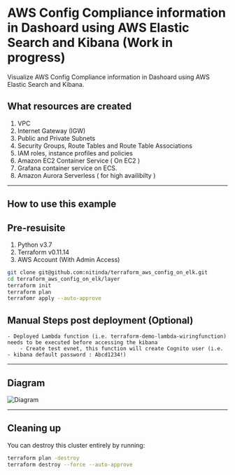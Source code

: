 # AWS Config Compliance information in Dashoard using AWS Elastic Search and Kibana (Work in progress)

Visualize AWS Config Compliance information in Dashoard using AWS Elastic Search and Kibana.


## What resources are created

1. VPC
2. Internet Gateway (IGW)
3. Public and Private Subnets
4. Security Groups, Route Tables and Route Table Associations
5. IAM roles, instance profiles and policies
6. Amazon EC2 Container Service ( On EC2 )
7. Grafana container service on ECS.
9. Amazon Aurora Serverless ( for high availibilty )

----

## How to use this example

## Pre-resuisite

1. Python v3.7
2. Terraform v0.11.14
3. AWS Account (With Admin Access)


```bash
git clone git@github.com:nitinda/terraform_aws_config_on_elk.git
cd terraform_aws_config_on_elk/layer
terraform init
terraform plan
terrafomr apply --auto-approve
```


## Manual Steps post deployment (Optional)

```
- Deployed Lambda function (i.e. terraform-demo-lambda-wiringfunction) needs to be executed before accessing the kibana
    - Create test evnet, this function will create Cognito user (i.e. - kibana default password : Abcd1234!)
```

----

## Diagram

![Diagram](./images/AWSConfig-Kibanaaaa.png)


----

## Cleaning up

You can destroy this cluster entirely by running:

```bash
terraform plan -destroy
terraform destroy --force --auto-approve
```
